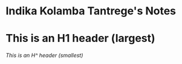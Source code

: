 # Indika Kolamba Tantrege's Notes
# This is an H1 header (largest)
###### This is an H^ header (smallest)